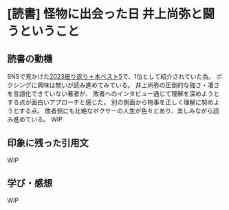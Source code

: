 # [読書] 怪物に出会った日 井上尚弥と闘うということ

## 読書の動機
SNSで見かけた[2023振り返り＋本ベスト5](https://suadd.com/wp/blog/3227)で、1位として紹介されていた為。
ボクシングに興味は無いが読み進めてみている。
井上尚弥の圧倒的な強さ・凄さを言語化できていない著者が、
敗者へのインタビュー通じて理解を深めようとする点が面白いアプローチと感じた。
別の側面から物事を正しく理解に努めようとする点。
敗者側にも壮絶なボクサーの人生が色々とあり、楽しみながら読み進めている。
WIP

## 印象に残った引用文
WIP

## 学び・感想
WIP